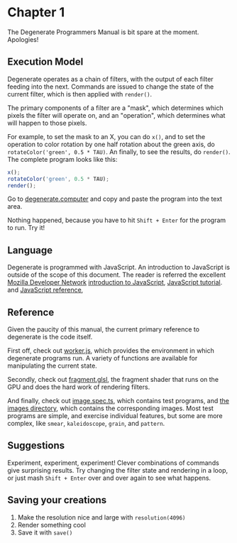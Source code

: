 # Chapter 1

The Degenerate Programmers Manual is bit spare at the moment. Apologies!

## Execution Model

Degenerate operates as a chain of filters, with the output of each filter
feeding into the next. Commands are issued to change the state of the current
filter, which is then applied with `render()`.

The primary components of a filter are a "mask", which determines which pixels
the filter will operate on, and an "operation", which determines what will
happen to those pixels.

For example, to set the mask to an X, you can do `x()`, and to set the
operation to color rotation by one half rotation about the green axis, do
`rotateColor('green', 0.5 * TAU)`. An finally, to see the results, do
`render()`. The complete program looks like this:

```javascript
x();
rotateColor('green', 0.5 * TAU);
render();
```

Go to [degenerate.computer](https://degenerate.computer) and copy and paste the
program into the text area.

Nothing happened, because you have to hit `Shift + Enter` for the program to
run. Try it!

## Language

Degenerate is programmed with JavaScript. An introduction to JavaScript is
outside of the scope of this document. The reader is referred the excellent
[Mozilla Developer Network](https://developer.mozilla.org/en-US/)
[introduction to JavaScript](https://developer.mozilla.org/en-US/docs/Web/JavaScript),
[JavaScript tutorial](https://developer.mozilla.org/en-US/docs/Learn/JavaScript).
and
[JavaScript reference](https://developer.mozilla.org/en-US/docs/Web/JavaScript/Reference),

## Reference

Given the paucity of this manual, the current primary reference to degenerate
is the code itself.

First off, check out
[worker.js](https://github.com/casey/degenerate/blob/master/www/worker.js),
which provides the environment in which degenerate programs run. A variety of
functions are available for manipulating the current state.

Secondly, check out
[fragment.glsl](https://github.com/casey/degenerate/blob/master/src/fragment.glsl),
the fragment shader that runs on the GPU and does the hard work of rendering
filters.

And finally, check out
[image.spec.ts](https://github.com/casey/degenerate/blob/master/tests/images.spec.ts),
which contains test programs, and
[the images directory](https://github.com/casey/degenerate/tree/master/images),
which contains the corresponding images. Most test programs are simple, and
exercise individual features, but some are more complex, like `smear`,
`kaleidoscope`, `grain`, and `pattern`.

## Suggestions

Experiment, experiment, experiment! Clever combinations of commands give
surprising results. Try changing the filter state and rendering in a loop, or
just mash `Shift + Enter` over and over again to see what happens.

## Saving your creations

1. Make the resolution nice and large with `resolution(4096)`
2. Render something cool
3. Save it with `save()`
